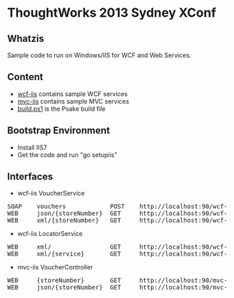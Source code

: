
ThoughtWorks 2013 Sydney XConf
==============================

Whatzis
-------

Sample code to run on Windows/IIS for WCF and Web Services.


Content
-------

* [wcf-iis](http://github.com/jdamore/xconf-services/tree/master/wcf-iis) contains sample WCF services
* [mvc-iis](http://github.com/jdamore/xconf-services/tree/master/mvc-iis) contains sample MVC services
* [build.ps1](http://github.com/jdamore/xconf-services/blob/master/build.ps1) is the Psake build file

Bootstrap Environment
---------------------

* Install IIS7
* Get the code and run "go setupiis"


Interfaces
----------

* wcf-iis VoucherService
<pre>
SOAP	vouchers			POST	http://localhost:90/wcf-iis/VoucherService.svc/Vouchers
WEB		json/{storeNumber}	GET		http://localhost:90/wcf-iis/VoucherService.svc/json/{STORENUMBER}
WEB		xml/{storeNumber}	GET		http://localhost:90/wcf-iis/VoucherService.svc/xml/{STORENUMBER}
</pre>

* wcf-iis LocatorService
<pre>
WEB		xml/				GET		http://localhost:90/wcf-iis/LocatorService.svc/xml/
WEB		xml/{service}		GET		http://localhost:90/wcf-iis/LocatorService.svc/xml/{SERVICE}
</pre>

* mvc-iis VoucherController
<pre>
WEB		{storeNumber}		GET		http://localhost:90/mvc-iis/Voucher/{STORENUMBER}
WEB		json/{storeNumber}	GET		http://localhost:90/mvc-iis/Voucher/json/{STORENUMBER}
</pre>


